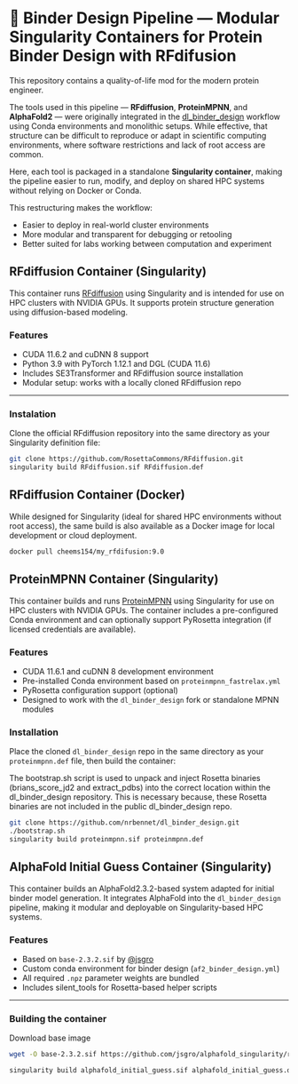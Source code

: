 # 💫 Binder Design Pipeline — Modular Singularity Containers for Protein Binder Design with RFdifusion

This repository contains a quality-of-life mod for the modern protein engineer.

The tools used in this pipeline — **RFdiffusion**, **ProteinMPNN**, and **AlphaFold2** — were originally integrated in the [dl_binder_design](https://github.com/nrbennet/dl_binder_design) workflow using Conda environments and monolithic setups. While effective, that structure can be difficult to reproduce or adapt in scientific computing environments, where software restrictions and lack of root access are common.

Here, each tool is packaged in a standalone **Singularity container**, making the pipeline easier to run, modify, and deploy on shared HPC systems without relying on Docker or Conda. 

This restructuring makes the workflow:
- Easier to deploy in real-world cluster environments
- More modular and transparent for debugging or retooling
- Better suited for labs working between computation and experiment


## RFdiffusion Container (Singularity)

This container runs [RFdiffusion](https://github.com/RosettaCommons/RFdiffusion) using Singularity and is intended for use on HPC clusters with NVIDIA GPUs. It supports protein structure generation using diffusion-based modeling.

### Features

- CUDA 11.6.2 and cuDNN 8 support
- Python 3.9 with PyTorch 1.12.1 and DGL (CUDA 11.6)
- Includes SE3Transformer and RFdiffusion source installation
- Modular setup: works with a locally cloned RFdiffusion repo

---

### Instalation

Clone the official RFdiffusion repository into the same directory as your Singularity definition file:

```bash
git clone https://github.com/RosettaCommons/RFdiffusion.git
singularity build RFdiffusion.sif RFdiffusion.def
```

## RFdiffusion Container (Docker)
While designed for Singularity (ideal for shared HPC environments without root access), the same build is also available as a Docker image for local development or cloud deployment.

```bash
docker pull cheems154/my_rfdifusion:9.0
```

## ProteinMPNN Container (Singularity)

This container builds and runs [ProteinMPNN](https://github.com/dauparas/ProteinMPNN) using Singularity for use on HPC clusters with NVIDIA GPUs. The container includes a pre-configured Conda environment and can optionally support PyRosetta integration (if licensed credentials are available).

### Features

- CUDA 11.6.1 and cuDNN 8 development environment
- Pre-installed Conda environment based on `proteinmpnn_fastrelax.yml`
- PyRosetta configuration support (optional)
- Designed to work with the `dl_binder_design` fork or standalone MPNN modules


### Installation

Place the cloned `dl_binder_design` repo in the same directory as your `proteinmpnn.def` file, then build the container:

The bootstrap.sh script is used to unpack and inject Rosetta binaries (brians_score_jd2 and extract_pdbs) into the correct location within the dl_binder_design repository. This is necessary because, these Rosetta binaries are not included in the public dl_binder_design repo.


```bash
git clone https://github.com/nrbennet/dl_binder_design.git
./bootstrap.sh
singularity build proteinmpnn.sif proteinmpnn.def
```

## AlphaFold Initial Guess Container (Singularity)

This container builds an AlphaFold2.3.2-based system adapted for initial binder model generation. It integrates AlphaFold into the `dl_binder_design` pipeline, making it modular and deployable on Singularity-based HPC systems.

### Features

- Based on `base-2.3.2.sif` by [@jsgro](https://github.com/jsgro/alphafold_singularity)
- Custom conda environment for binder design (`af2_binder_design.yml`)
- All required `.npz` parameter weights are bundled
- Includes silent_tools for Rosetta-based helper scripts


---

### Building the container


Download base image

```bash
wget -O base-2.3.2.sif https://github.com/jsgro/alphafold_singularity/releases/download/v2.3.2/base-2.3.2.sif

singularity build alphafold_initial_guess.sif alphafold_initial_guess.def
```
